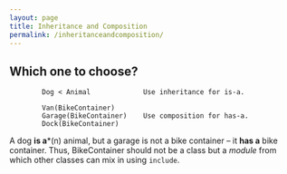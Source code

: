```yaml
---
layout: page
title: Inheritance and Composition
permalink: /inheritanceandcomposition/
---
```

## Which one to choose?

```
		Dog < Animal             Use inheritance for is-a.

		Van(BikeContainer)
		Garage(BikeContainer)    Use composition for has-a.
		Dock(BikeContainer)
```

A dog **is a***(n) animal, but a garage is not a bike container – it **has a** bike container. Thus, BikeContainer should not be a class but a *module* from which other classes can mix in using ```include```.